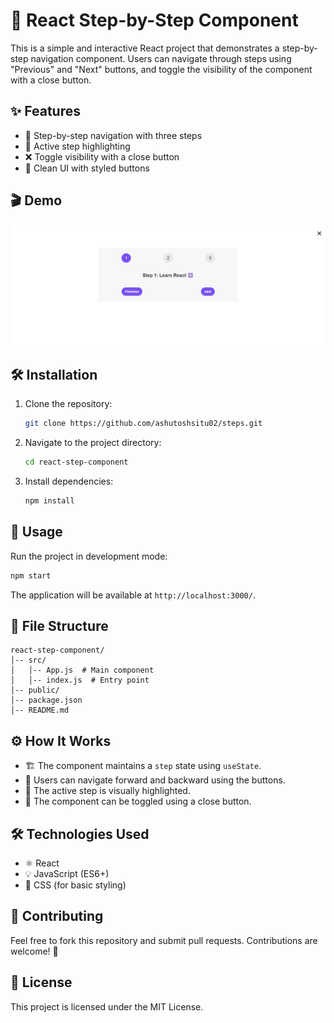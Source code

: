 # 🚀 React Step-by-Step Component

This is a simple and interactive React project that demonstrates a step-by-step navigation component. Users can navigate through steps using "Previous" and "Next" buttons, and toggle the visibility of the component with a close button.

## ✨ Features

- 🔢 Step-by-step navigation with three steps
- 🎯 Active step highlighting
- ❌ Toggle visibility with a close button
- 🎨 Clean UI with styled buttons

## 🎬 Demo

![Demo Screenshot](public/Demo.png)

## 🛠 Installation

1. Clone the repository:
   ```sh
   git clone https://github.com/ashutoshsitu02/steps.git
   ```
2. Navigate to the project directory:
   ```sh
   cd react-step-component
   ```
3. Install dependencies:
   ```sh
   npm install
   ```

## 🚀 Usage

Run the project in development mode:

```sh
npm start
```

The application will be available at `http://localhost:3000/`.

## 📂 File Structure

```
react-step-component/
│-- src/
│   │-- App.js  # Main component
│   │-- index.js  # Entry point
│-- public/
│-- package.json
│-- README.md
```

## ⚙️ How It Works

- 🏗️ The component maintains a `step` state using `useState`.
- 🔄 Users can navigate forward and backward using the buttons.
- 🌟 The active step is visually highlighted.
- 👀 The component can be toggled using a close button.

## 🛠 Technologies Used

- ⚛️ React
- 💡 JavaScript (ES6+)
- 🎨 CSS (for basic styling)

## 🤝 Contributing

Feel free to fork this repository and submit pull requests. Contributions are welcome! 🚀

## 📜 License

This project is licensed under the MIT License.
